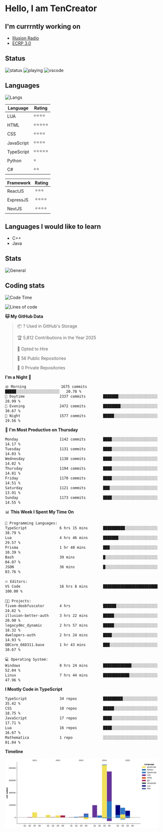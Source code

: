 # Hello, I am TenCreator

## I'm currrntly working on
- [Illusion Radio](https://illusionradio.co.uk/)
- [ECRP 3.0](http://github.com/Emerald-Coast-Roleplay/)

## Status
![status](https://api.statusbadges.me/badge/status/518334475038359555?simple=true&style=for-the-badge)
![playing](https://api.statusbadges.me/badge/playing/518334475038359555?style=for-the-badge)
![vscode](https://api.statusbadges.me/badge/vscode/518334475038359555?style=for-the-badge)

## Languages
![Langs](https://github-readme-stats.vercel.app/api/top-langs/?username=tencreator&layout=compact&theme=radical)


|Language|Rating|
|--------|------|
|LUA|⭐️⭐️⭐️⭐️|
|HTML|⭐️⭐️⭐️⭐️⭐️|
|CSS|⭐️⭐️⭐️⭐️|
|JavaScript|⭐️⭐️⭐️⭐️|
|TypeScript|⭐️⭐️⭐️⭐️⭐️|
|Python|⭐️|
|C#|⭐️⭐️ |

|Framework|Rating|
|--------|------|
|ReactJS|⭐️⭐️⭐|
|ExpressJS|⭐️⭐️⭐️⭐️|
|NextJS|⭐️⭐️⭐⭐️|

## Languages I would like to learn
- C++
- Java

## Stats
![General](https://github-readme-stats.vercel.app/api?username=tencreator&show_icons=true&theme=radical)

## Coding stats

<!--START_SECTION:waka-->
![Code Time](http://img.shields.io/badge/Code%20Time-728%20hrs%2037%20mins-blue)

![Lines of code](https://img.shields.io/badge/From%20Hello%20World%20I%27ve%20Written-2.5%20million%20lines%20of%20code-blue)

**🐱 My GitHub Data** 

> 📦 ? Used in GitHub's Storage 
 > 
> 🏆 5,812 Contributions in the Year 2025
 > 
> 💼 Opted to Hire
 > 
> 📜 56 Public Repositories 
 > 
> 🔑 0 Private Repositories 
 > 
**I'm a Night 🦉** 

```text
🌞 Morning                1675 commits        █████░░░░░░░░░░░░░░░░░░░░   20.78 % 
🌆 Daytime                2337 commits        ███████░░░░░░░░░░░░░░░░░░   28.99 % 
🌃 Evening                2472 commits        ████████░░░░░░░░░░░░░░░░░   30.67 % 
🌙 Night                  1577 commits        █████░░░░░░░░░░░░░░░░░░░░   19.56 % 
```
📅 **I'm Most Productive on Thursday** 

```text
Monday                   1142 commits        ████░░░░░░░░░░░░░░░░░░░░░   14.17 % 
Tuesday                  1131 commits        ████░░░░░░░░░░░░░░░░░░░░░   14.03 % 
Wednesday                1130 commits        ████░░░░░░░░░░░░░░░░░░░░░   14.02 % 
Thursday                 1194 commits        ████░░░░░░░░░░░░░░░░░░░░░   14.81 % 
Friday                   1170 commits        ████░░░░░░░░░░░░░░░░░░░░░   14.51 % 
Saturday                 1121 commits        ███░░░░░░░░░░░░░░░░░░░░░░   13.91 % 
Sunday                   1173 commits        ████░░░░░░░░░░░░░░░░░░░░░   14.55 % 
```


📊 **This Week I Spent My Time On** 

```text
💬 Programming Languages: 
TypeScript               6 hrs 15 mins       ██████████░░░░░░░░░░░░░░░   38.79 % 
Lua                      4 hrs 46 mins       ███████░░░░░░░░░░░░░░░░░░   29.57 % 
Prisma                   1 hr 40 mins        ███░░░░░░░░░░░░░░░░░░░░░░   10.39 % 
Bash                     39 mins             █░░░░░░░░░░░░░░░░░░░░░░░░   04.07 % 
JSON                     36 mins             █░░░░░░░░░░░░░░░░░░░░░░░░   03.76 % 

🔥 Editors: 
VS Code                  16 hrs 8 mins       █████████████████████████   100.00 % 

🐱‍💻 Projects: 
fivem-deobfuscator       4 hrs               ██████░░░░░░░░░░░░░░░░░░░   24.82 % 
illusion-better-auth     3 hrs 22 mins       █████░░░░░░░░░░░░░░░░░░░░   20.90 % 
legacydmc_dynamic        2 hrs 57 mins       █████░░░░░░░░░░░░░░░░░░░░   18.32 % 
dwelopers-auth           2 hrs 24 mins       ████░░░░░░░░░░░░░░░░░░░░░   14.93 % 
QBCore_66D311.base       1 hr 43 mins        ███░░░░░░░░░░░░░░░░░░░░░░   10.67 % 

💻 Operating System: 
Windows                  8 hrs 24 mins       █████████████░░░░░░░░░░░░   52.04 % 
Linux                    7 hrs 44 mins       ████████████░░░░░░░░░░░░░   47.96 % 
```

**I Mostly Code in TypeScript** 

```text
TypeScript               34 repos            █████████░░░░░░░░░░░░░░░░   35.42 % 
CSS                      18 repos            █████░░░░░░░░░░░░░░░░░░░░   18.75 % 
JavaScript               17 repos            ████░░░░░░░░░░░░░░░░░░░░░   17.71 % 
Lua                      16 repos            ████░░░░░░░░░░░░░░░░░░░░░   16.67 % 
Mathematica              1 repo              ░░░░░░░░░░░░░░░░░░░░░░░░░   01.04 % 
```



**Timeline**

![Lines of Code chart](https://raw.githubusercontent.com/tencreator/tencreator/main/assets/bar_graph.png)


<!--END_SECTION:waka-->
